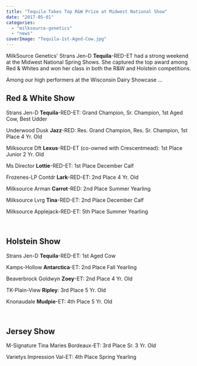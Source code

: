 ```yaml
---
title: "Tequila Takes Top R&W Prize at Midwest National Show"
date: "2017-05-01"
categories: 
  - "milksource-genetics"
  - "news"
coverImage: "Tequila-1st-Aged-Cow.jpg"
---
```


MilkSource Genetics' Strans Jen-D **Tequila**\-RED-ET had a strong weekend at the Midwest National Spring Shows. She captured the top award among Red & Whites and won her class in both the R&W and Holstein competitions. 

Among our high performers at the Wisconsin Dairy Showcase ...  

## **Red & White Show** 

Strans Jen-D **Tequila**\-RED-ET: Grand Champion, Sr. Champion, 1st Aged Cow, Best Udder

Underwood Dusk **Jazz**\-RED: Res. Grand Champion, Res. Sr. Champion, 1st Place 4 Yr. Old

Milksource Dft **Lexus**\-RED-ET (co-owned with Crescentmead): 1st Place Junior 2 Yr. Old

Ms Director **Lottie**\-RED-ET: 1st Place December Calf

Frozenes-LP Contdr **Lark**\-RED-ET: 2nd Place 4 Yr. Old

Milksource Arman **Carrot**\-RED: 2nd Place Summer Yearling

Milksource Lvrg **Tina**\-RED-ET: 2nd Place December Calf

Milksource Applejack-RED-ET: 5th Place Summer Yearling 

 

## **Holstein Show** 

Strans Jen-D **Tequila**\-RED-ET: 1st Aged Cow

Kamps-Hollow **Antarctica**\-ET: 2nd Place Fall Yearling

Beaverbrock Goldwyn **Zoey**\-ET: 2nd Place 4 Yr. Old

TK-Plain-View **Ripley**: 3rd Place 5 Yr. Old 

Knonaudale **Mudpie**\-ET: 4th Place 5 Yr. Old

 

## **Jersey Show** 

M-Signature Tina Maries Bordeaux-ET: 3rd Place Sr. 3 Yr. Old

Varietys Impression Val-ET: 4th Place Spring Yearling

